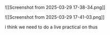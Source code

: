 ![[Screenshot from 2025-03-29 17-38-34.png]]

![[Screenshot from 2025-03-29 17-41-03.png]]

i think we need to do a live practical on thus